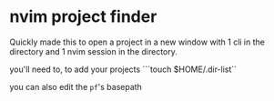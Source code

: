 # nvim project finder
Quickly made this to open a project in a new window with 1 cli in the directory and 1 nvim session in the directory.

you'll need to, to add your projects
```touch $HOME/.dir-list``

you can also edit the `pf`'s basepath
